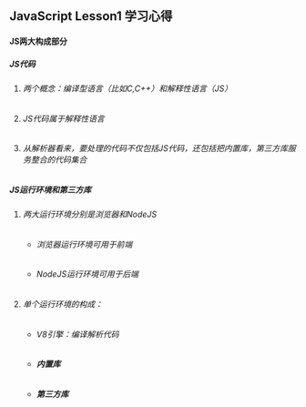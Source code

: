 ## JavaScript Lesson1 学习心得

#### JS两大构成部分

##### JS代码

1. ###### 两个概念：编译型语言（比如C,C++）和解释性语言（JS）

2. ###### JS代码属于解释性语言

3. ###### 从解析器看来，要处理的代码不仅包括JS代码，还包括把内置库，第三方库服务整合的代码集合

##### JS运行环境和第三方库

1. ###### 两大运行环境分别是浏览器和NodeJS

   - ###### 浏览器运行环境可用于前端

   - ###### NodeJS运行环境可用于后端

2. ###### 单个运行环境的构成：

   - ###### V8引擎：编译解析代码


   - ###### **内置库**

   - ###### **第三方库**



